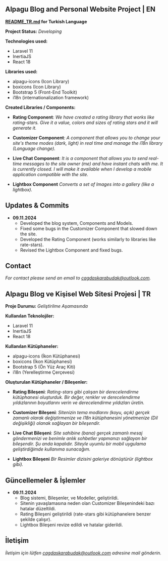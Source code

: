 ## Alpagu Blog and Personal Website Project | EN

**[README_TR.md](README_TR.md) for Turkish Language**

**Project Status:** *Developing*

**Technologies used:**
- Laravel 11
- InertiaJS
- React 18

**Libraries used:**
- alpagu-icons (Icon Library)
- boxicons (Icon Library)
- Bootstrap 5 (Front-End Toolkit)
- i18n (internationalization framework)

 **Created Libraries / Components:**
- **Rating Component**:
	*We have created a rating library that works like rating-stars. Give it a value, colors and sizes of rating stars and it will generate it.*
	
- **Customizer Component**:
	*A component that allows you to change your site's theme modes (dark, light) in real time and manage the i18n library (Language change).*
	
- **Live Chat Component**:
	*It is a component that allows you to send real-time messages to the site owner (me) and have instant chats with me. It is currently closed. I will make it available when I develop a mobile application compatible with the site.*

- **Lightbox Component**
	*Converts a set of Images into a gallery (like a lightbox).*

## Updates & Commits

- **09.11.2024**
	- Developed the blog system, Components and Models.
	- Fixed some bugs in the Customizer Component that slowed down the site.
	- Developed the Rating Component (works similarly to libraries like rate-stars).
	- Revised the Lightbox Component and fixed bugs.

## Contact
*For contact please send an email to [cagdaskarabudak@outlook.com](mailto:cagdaskarabudak@outlook.com).*




## Alpagu Blog ve Kişisel Web Sitesi Projesi | TR

**Proje Durumu:** *Geliştirilme Aşamasında*

**Kullanılan Teknolojiler:**
- Laravel 11
- InertiaJS
- React 18

**Kullanılan Kütüphaneler:**
- alpagu-icons (İkon Kütüphanesi)
- boxicons (İkon Kütüphanesi)
- Bootstrap 5 (Ön Yüz Araç Kiti)
- i18n (Yerelleştirme Çerçevesi)

 **Oluşturulan Kütüphaneler / Bileşenler:**
- **Rating Bileşeni**:
	*Rating-stars gibi çalışan bir derecelendirme kütüphanesi oluşturduk. Bir değer, renkler ve derecelendirme yıldızlarının boyutlarını verin ve derecelendirme yıldızları üretin.*
	
- **Customizer Bileşeni**:
	*Sitenizin tema modlarını (koyu, açık) gerçek zamanlı olarak değiştirmenize ve i18n kütüphanesini yönetmenize (Dil değişikliği) olanak sağlayan bir bileşendir.*
	
- **Live Chat Bileşeni**:
	*Site sahibine (bana) gerçek zamanlı mesaj göndermenizi ve benimle anlık sohbetler yapmanızı sağlayan bir bileşendir. Şu anda kapalıdır. Siteyle uyumlu bir mobil uygulama geliştirdiğimde kullanıma sunacağım.*

- **Lightbox Bileşeni**
	*Bir Resimler dizisini galeriye dönüştürür (lightbox gibi).*

## Güncellemeler & İşlemler

- **09.11.2024**
	- Blog sistemi, Bileşenler, ve Modeller, geliştirildi.
	- Sitenin yavaşlamasına neden olan Customizer Bileşenindeki bazı hatalar düzeltildi.
	- Rating Bileşeni geliştirildi (rate-stars gibi kütüphanelere benzer şekilde çalışır).
	- Lightbox Bileşeni revize edildi ve hatalar giderildi.

## İletişim
*İletişim için lütfen [cagdaskarabudak@outlook.com](mailto:cagdaskarabudak@outlook.com) adresine mail gönderin.*